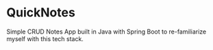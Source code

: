 # QuickNotes
Simple CRUD Notes App built in Java with Spring Boot to re-familiarize myself with this tech stack.
